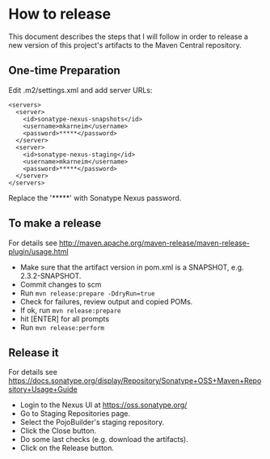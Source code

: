 # How to release
This document describes the steps that I will follow in order to release
a new version of this project's artifacts to the Maven Central repository.

## One-time Preparation
Edit .m2/settings.xml and add server URLs:

    <servers>
      <server>
        <id>sonatype-nexus-snapshots</id>
        <username>mkarneim</username>
        <password>*****</password>
      </server>
      <server>
        <id>sonatype-nexus-staging</id>
        <username>mkarneim</username>
        <password>*****</password>
      </server>  
    </servers>

Replace the '*****' with Sonatype Nexus password.
  
## To make a release 
For details see http://maven.apache.org/maven-release/maven-release-plugin/usage.html
* Make sure that the artifact version in pom.xml is a SNAPSHOT, e.g. 2.3.2-SNAPSHOT.
* Commit changes to scm
* Run ```mvn release:prepare -DdryRun=true```
* Check for failures, review output and copied POMs.
* If ok, run ```mvn release:prepare``` 
* hit [ENTER] for all prompts
* Run ```mvn release:perform```

## Release it 
For details see https://docs.sonatype.org/display/Repository/Sonatype+OSS+Maven+Repository+Usage+Guide
* Login to the Nexus UI at https://oss.sonatype.org/
* Go to Staging Repositories page.
* Select the PojoBuilder's staging repository.
* Click the Close button.
* Do some last checks (e.g. download the artifacts).
* Click on the Release button.

